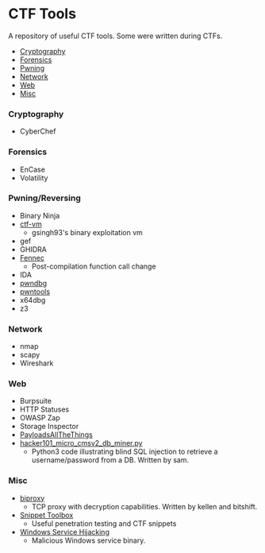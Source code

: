 # CTF Tools
A repository of useful CTF tools. Some were written during CTFs.


* [Cryptography](#crypto)
* [Forensics](#forensics)
* [Pwning](#pwn)
* [Network](#net)
* [Web](#web)
* [Misc](#misc)


<h3 id="crypto">Cryptography</h3>

* CyberChef

<h3 id="forensics">Forensics</h3>

* EnCase
* Volatility

<h3 id="pwn">Pwning/Reversing</h3>

* Binary Ninja
* [ctf-vm](https://github.com/gsingh93/ctf-vm)
  * gsingh93's binary exploitation vm
* gef
* GHIDRA
* [Fennec](https://github.com/lifting-bits/fennec)
  * Post-compilation function call change
* IDA
* [pwndbg](https://github.com/pwndbg/pwndbg)
* [pwntools](http://docs.pwntools.com/)
* x64dbg
* z3

<h3 id="net">Network</h3>

* nmap
* scapy 
* Wireshark

<h3 id="web">Web</h3>

* Burpsuite
* HTTP Statuses
* OWASP Zap
* Storage Inspector
* [PayloadsAllTheThings](https://github.com/swisskyrepo/PayloadsAllTheThings)
* [hacker101_micro_cmsv2_db_miner.py](tools/hacker101_micro_cmsv2_db_miner.py)
  * Python3 code illustrating blind SQL injection to retrieve a username/password from a DB.  Written by sam.

<h3 id="misc">Misc</h3>

* [biproxy](tools/biproxy.cc)
  * TCP proxy with decryption capabilities. Written by kellen and bitshift.
* [Snippet Toolbox](https://gitlab.umich.edu/wolvsec/ctf-snippet-toolbox)
  * Useful penetration testing and CTF snippets
* [Windows Service Hijacking](tools/WindowsServicePwn/)
  * Malicious Windows service binary.
